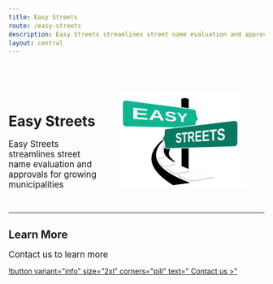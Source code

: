 ```yaml
---
title: Easy Streets
route: /easy-streets
description: Easy Streets streamlines street name evaluation and approvals for growing municipalities.
layout: central
---
```


#
<br/>
<br/>

<img src="/static/img/easy-streets.png" alt="" style="float:right;width:250px;margin:0px 40px;">

# Easy Streets

<big>Easy Streets streamlines street name evaluation and approvals for growing municipalities</big>

</br>

---

## Learn More

<big>Contact us to learn more</big>

[!button variant="info" size="2xl" corners="pill" text="&nbsp;Contact us >"](/contact/)
